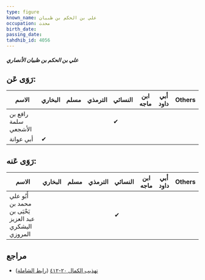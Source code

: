 ```yaml
---
type: figure
known_name: علي بن الحكم بن ظبيان
occupation: محدث
birth_date:
passing_date:
tahdhib_id: 4056
---
```

##### علي بن الحكم بن ظبيان الأنصاري

## رَوَى عَن:
| الاسم                | البخاري | مسلم | الترمذي | النسائي | ابن ماجه | أبي داود | Others |
| -------------------- | ------- | ---- | ------- | ------- | -------- | -------- | ------ |
| رافع بن سلمة الأشجعي |         |      |         | ✔       |          |          |        |
| أبي عوانة            | ✔       |      |         |         |          |          |        |
## رَوَى عَنه:
| الاسم                                                   | البخاري | مسلم | الترمذي | النسائي | ابن ماجه | أبي داود | Others |
| ------------------------------------------------------- | ------- | ---- | ------- | ------- | -------- | -------- | ------ |
| أَبُو علي محمد بن يَحْيَى بن عبد العزيز اليشكري المروزي |         |      |         | ✔       |          |          |        |
## مراجع
- [تهذيب الكمال ٢٠-٤١٢](obsidian://open?vault=Tahdhib-al-Kamal&file=Figures/٤٠٥٦-علي%20بن%20الحكم%20بن%20ظبيان%20الأنصاري) ([رابط الشاملة](https://shamela.ws/book/3722/10542))
